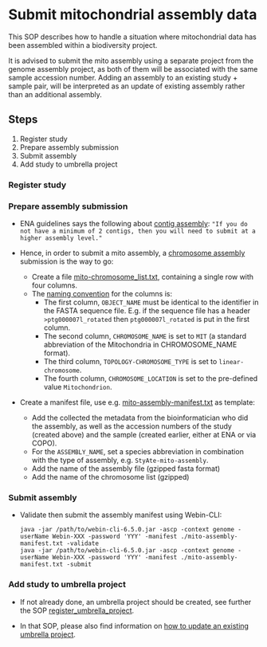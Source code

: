# Submit mitochondrial assembly data

This SOP describes how to handle a situation where mitochondrial data has been assembled within a biodiversity project.

It is advised to submit the mito assembly using a separate project from the genome assembly project, as both of them will be associated with the same sample accession number. Adding an assembly to an existing study + sample pair, will be interpreted as an update of existing assembly rather than an additional assembly.

## Steps
1. Register study
1. Prepare assembly submission
1. Submit assembly
1. Add study to umbrella project

### Register study


### Prepare assembly submission
* ENA guidelines says the following about [contig assembly](https://ena-docs.readthedocs.io/en/latest/submit/assembly/genome.html#contig-assembly): `"If you do not have a minimum of 2 contigs, then you will need to submit at a higher assembly level."`
* Hence, in order to submit a mito assembly, a [chromosome assembly](https://ena-docs.readthedocs.io/en/latest/submit/assembly/genome.html#chromosome-assembly) submission is the way to go:

    * Create a file [mito-chromosome_list.txt](./data/mito-chromosome_list.txt), containing a single row with four columns.
    * The [naming convention](https://ena-docs.readthedocs.io/en/latest/submit/fileprep/assembly.html#chromosome-list-file) for the columns is:
        * The first column, `OBJECT_NAME` must be identical to the identifier in the FASTA sequence file. E.g. if the sequence file has a header `>ptg000007l_rotated` then `ptg000007l_rotated` is put in the first column.
        * The second column, `CHROMOSOME_NAME` is set to `MIT` (a standard abbreviation of the Mitochondria in CHROMOSOME_NAME format).
        * The third column, `TOPOLOGY-CHROMOSOME_TYPE` is set to `linear-chromosome`.
        * The fourth column, `CHROMOSOME_LOCATION` is set to the pre-defined value `Mitochondrion`.
* Create a manifest file, use e.g. [mito-assembly-manifest.txt](./data/mito-assembly-manifest.txt) as template:
    * Add the collected the metadata from the bioinformatician who did the assembly, as well as the accession numbers of the study (created above) and the sample (created earlier, either at ENA or via COPO).
    * For the `ASSEMBLY_NAME`, set a species abbreviation in combination with the type of assembly, e.g. `StyAte-mito-assembly`.
    * Add the name of the assembly file (gzipped fasta format)
    * Add the name of the chromosome list (gzipped)

### Submit assembly
* Validate then submit the assembly manifest using Webin-CLI:
    ```
    java -jar /path/to/webin-cli-6.5.0.jar -ascp -context genome -userName Webin-XXX -password 'YYY' -manifest ./mito-assembly-manifest.txt -validate 
    java -jar /path/to/webin-cli-6.5.0.jar -ascp -context genome -userName Webin-XXX -password 'YYY' -manifest ./mito-assembly-manifest.txt -submit   
    ```

### Add study to umbrella project

* If not already done, an umbrella project should be created, see further the SOP [register_umbrella_project](./register_umbrella_project.md). 

* In that SOP, please also find information on [how to update an existing umbrella project](register_umbrella_project.md#how-to-update-an-umbrella-project).

